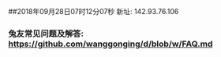 ##2018年09月28日07时12分07秒 新址: 142.93.76.106
### 兔友常见问题及解答: https://github.com/wanggonging/d/blob/w/FAQ.md
